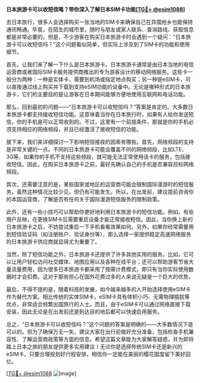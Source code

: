 **日本旅游卡可以收短信嗎？带你深入了解日本SIM卡功能[[TG💪+ @esim1088](https://t.me/s/esim1088)]**

去日本旅行，很多人会选择购买一张当地的SIM卡来确保自己在异国他乡也能保持通讯畅通。毕竟，在陌生的城市里，随时与朋友或家人联系、查询路线、获取信息都是非常必要的。但是，不少游客在购买日本旅游卡时会遇到一个疑问：“日本旅游卡可以收短信吗？”这个问题看似简单，但实际上涉及到了SIM卡的功能和使用细节。

首先，让我们来了解一下什么是日本旅游卡。日本旅游卡通常是由日本当地的电信运营商或者国际SIM卡服务提供商推出的专为游客设计的移动网络服务。这些卡一般分为两种：一种是实体卡，需要到机场或指定地点购买；另一种是eSIM卡，可以直接通过线上购买并下载到支持eSIM功能的设备中。无论是哪种形式的日本旅游卡，它们的主要目的是让游客在日本期间能够方便地使用互联网和电话功能。

那么，回到最初的问题——“日本旅游卡可以收短信吗？”答案是肯定的。大多数日本旅游卡都支持接收短信功能。这意味着当你在日本旅行时，如果有人给你发送短信，你的手机是可以正常收到的。不过，这里有一个前提条件，那就是你的手机必须支持相应的网络频段，并且已经激活了接收短信的功能。

接下来，我们来详细探讨一下影响短信接收的因素有哪些。首先，网络频段的支持是非常关键的一点。不同的日本旅游卡可能会覆盖不同的网络频段，比如LTE、3G等。如果你的手机不支持这些频段，就可能无法正常使用该卡的服务，包括接收短信。因此，在购买日本旅游卡之前，最好先确认自己的手机是否兼容目标网络频段。

其次，还需要注意的是，某些国家或地区的运营商可能会限制国际漫游时的短信服务。虽然这种情况比较少见，但仍有可能发生。所以，在出发前，建议提前咨询你的本国运营商，了解是否有任何关于国际漫游短信服务的限制政策。

此外，还有一些小技巧可以帮助你更好地利用日本旅游卡的短信功能。例如，有些用户反映，在更换SIM卡后需要重启设备才能正常接收短信。因此，当你换上新的日本旅游卡之后，不妨尝试重启一下手机看看效果如何。另外，如果你经常需要用到短信验证码（如注册账户、验证身份等），那么选择一家提供稳定高速网络服务的日本旅游卡供应商就显得尤为重要了。

当然，除了短信功能之外，日本旅游卡还提供了许多其他实用的服务。比如，它可以让用户轻松访问社交媒体、地图应用以及各种在线平台；还可以帮助游客节省大量流量费用，因为很多日本旅游卡都采用了按需计费模式，即只有当你实际使用数据时才会扣费。这对于那些担心在国外花费过多的人来说无疑是一个巨大的优势。

最后，不得不提的是，随着科技的发展，如今越来越多的人开始选择使用eSIM卡作为替代方案。相比传统的实体SIM卡，eSIM卡具有体积小巧、无需物理插拔等优点，非常适合频繁出国旅行的人士。而且，由于eSIM卡可以通过网络直接下载安装，因此无论是在出发前还是到达目的地后都可以快速启用服务。

总之，“日本旅游卡可以收短信吗？”这个问题的答案是明确的——大多数情况下是可以的。但为了确保万无一失，建议大家在出行前做好充分准备，包括检查手机兼容性、了解运营商政策等方面的信息。希望这篇文章能为大家解答疑惑，并为即将踏上日本之旅的朋友提供更多实用建议！无论你是选择传统SIM卡还是新兴的eSIM卡，只要合理规划好行程安排，相信你一定能在美丽的樱花国度留下美好回忆。

[[TG💪+ @esim1088](https://t.me/s/esim1088) ![Image](https://i.postimg.cc/4NQfJmqS/Snipaste-2025-05-13-00-14-12.png)]